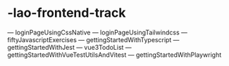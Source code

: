 # -lao-frontend-track
— loginPageUsingCssNative — loginPageUsingTailwindcss — fiftyJavascriptExercises — gettingStartedWithTypescript — gettingStartedWithJest — vue3TodoList — gettingStartedWithVueTestUtilsAndVitest — gettingStartedWithPlaywright
